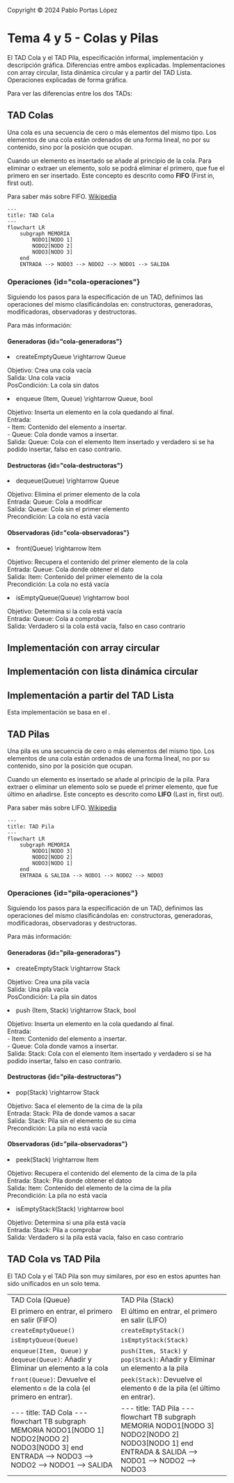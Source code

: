 <!--
SPDX-FileCopyrightText: 2024 Pablo Portas López <pablo.portas@udc.es>

SPDX-License-Identifier: CC-BY-NC-4.0
-->

<web-summary rel="tldr"/>

<tip>Copyright © 2024 Pablo Portas López</tip>

# Tema 4 y 5 - Colas y Pilas

<tldr id="tldr">

El TAD Cola y el TAD Pila, especificación informal, implementación y descripción gráfica. Diferencias entre ambos
explicadas. Implementaciones con array circular, lista dinámica circular y a partir del TAD Lista. Operaciones
explicadas de forma gráfica.

</tldr>

<include from="Para-Colaboradores.md" element-id="en-construccion"></include>

<note>

Para ver las diferencias entre los dos TADs: [](#tad-cola-vs-tad-pila)

</note>

## TAD Colas

Una cola es una secuencia de cero o más elementos del mismo tipo. Los elementos de una cola están ordenados de una forma
lineal, no por su contenido, sino por la posición que ocupan.

Cuando un elemento es insertado se añade al principio de la cola. Para eliminar o extraer un elemento, solo se podrá
eliminar el
primero, que fue el primero en ser insertado. Este concepto es descrito como **FIFO** (First in, first out).

<note>

Para saber más sobre FIFO. [Wikipedia](https://es.wikipedia.org/wiki/First_in,_first_out)

</note>

```mermaid
---
title: TAD Cola
---
flowchart LR
    subgraph MEMORIA
        NODO1[NODO 1]
        NODO2[NODO 2]
        NODO3[NODO 3]
    end
    ENTRADA --> NODO3 --> NODO2 --> NODO1 --> SALIDA
```

### Operaciones {id="cola-operaciones"}

Siguiendo los pasos para la especificación de un TAD, definimos las operaciones del mismo clasificándolas en:
constructoras, generadoras, modificadoras, observadoras y destructoras.

<note>

Para más información: [](Tema-1-Tipos-Abstractos-de-Datos-TAD.md#especificaci-n-de-un-tad)

</note>

#### Generadoras {id="cola-generadoras"}

<list>
<li>
<code-block lang="tex"> createEmptyQueue \rightarrow Queue </code-block><br/>
<p>
Objetivo: Crea una cola vacía<br/>
Salida: Una cola vacía<br/>
PosCondición: La cola sin datos<br/>
</p>
<code-block lang="c" src="./Ejemplos/Tema_4/createEmptyQueue.c" collapsible="true" collapsed-title="Mostrar implementación"/>
</li>
<li>
<code-block lang="tex"> enqueue (Item, Queue) \rightarrow Queue, bool </code-block><br/>
<p>
Objetivo: Inserta un elemento en la cola quedando al final.<br/>
Entrada:<br/>
- Item: Contenido del elemento a insertar.<br/>
- Queue: Cola donde vamos a insertar.<br/>
Salida: Queue: Cola con el elemento Item insertado y verdadero si se ha podido insertar, falso en caso contrario.<br/>
</p>
<code-block lang="c" src="./Ejemplos/Tema_4/enqueue.c" collapsible="true" collapsed-title="Mostrar implementación"/>
</li>
</list>

#### Destructoras {id="cola-destructoras"}

<list>
<li>
<code-block lang="tex"> dequeue(Queue) \rightarrow Queue </code-block><br/>
<p>
Objetivo: Elimina el primer elemento de la cola<br/>
Entrada: Queue: Cola a modificar<br/>
Salida: Queue: Cola sin el primer elemento<br/>
Precondición: La cola no está vacía<br/>
</p>
<code-block lang="c" src="./Ejemplos/Tema_4/dequeue.c" collapsible="true" collapsed-title="Mostrar implementación"/>
</li>
</list>

#### Observadoras {id="cola-observadoras"}

<list>
<li>
<code-block lang="tex"> front(Queue) \rightarrow Item </code-block><br/>
<p>
Objetivo: Recupera el contenido del primer elemento de la cola<br/>
Entrada: Queue: Cola donde obtener el dato<br/>
Salida: Item: Contenido del primer elemento de la cola<br/>
Precondición: La cola no está vacía<br/>
</p>
<code-block lang="c" src="./Ejemplos/Tema_4/front.c" collapsible="true" collapsed-title="Mostrar implementación"/>
</li>
<li>
<code-block lang="tex"> isEmptyQueue(Queue) \rightarrow bool </code-block><br/>
<p>
Objetivo: Determina si la cola está vacía<br/>
Entrada: Queue: Cola a comprobar<br/>
Salida: Verdadero si la cola está vacía, falso en caso contrario<br/>
</p>
<code-block lang="c" src="./Ejemplos/Tema_4/isEmptyQueue.c" collapsible="true" collapsed-title="Mostrar implementación"/>
</li>
</list>

## Implementación con array circular

<include from="Para-Colaboradores.md" element-id="en-construccion"></include>

## Implementación con lista dinámica circular

<include from="Para-Colaboradores.md" element-id="en-construccion"></include>

## Implementación a partir del TAD Lista

<note>

Esta implementación se basa en el [](Tema-3-Listas.md).

</note>

<include from="Para-Colaboradores.md" element-id="en-construccion"></include>

## TAD Pilas

Una pila es una secuencia de cero o más elementos del mismo tipo. Los elementos de una cola están ordenados de una forma
lineal, no por su contenido, sino por la posición que ocupan.

Cuando un elemento es insertado se añade al principio de la pila. Para extraer o eliminar un elemento solo se puede el
primer elemento, que fue último en añadirse. Este concepto es descrito como **LIFO** (Last in, first out).

<note>

Para saber más sobre LIFO. [Wikipedia](https://es.wikipedia.org/wiki/Last_in,_first_out)

</note>

```mermaid
---
title: TAD Pila
---
flowchart LR
    subgraph MEMORIA
        NODO1[NODO 3]
        NODO2[NODO 2]
        NODO3[NODO 1]
    end
    ENTRADA & SALIDA --> NODO1 --> NODO2 --> NODO3
```

### Operaciones {id="pila-operaciones"}

Siguiendo los pasos para la especificación de un TAD, definimos las operaciones del mismo clasificándolas en:
constructoras, generadoras, modificadoras, observadoras y destructoras.

<note>

Para más información: [](Tema-1-Tipos-Abstractos-de-Datos-TAD.md#especificaci-n-de-un-tad)

</note>

#### Generadoras {id="pila-generadoras"}

<list>
<li>
<code-block lang="tex"> createEmptyStack \rightarrow Stack </code-block><br/>
<p>
Objetivo: Crea una pila vacía<br/>
Salida: Una pila vacía<br/>
PosCondición: La pila sin datos<br/>
</p>
<code-block lang="c" src="./Ejemplos/Tema_5/createEmptyStack.c" collapsible="true" collapsed-title="Mostrar implementación"/>
</li>
<li>
<code-block lang="tex"> push (Item, Stack) \rightarrow Stack, bool </code-block><br/>
<p>
Objetivo: Inserta un elemento en la cola quedando al final.<br/>
Entrada:<br/>
- Item: Contenido del elemento a insertar.<br/>
- Queue: Cola donde vamos a insertar.<br/>
Salida: Stack: Cola con el elemento Item insertado y verdadero si se ha podido insertar, falso en caso contrario.<br/>
</p>
<code-block lang="c" src="./Ejemplos/Tema_5/push.c" collapsible="true" collapsed-title="Mostrar implementación"/>
</li>
</list>

#### Destructoras {id="pila-destructoras"}

<list>
<li>
<code-block lang="tex"> pop(Stack) \rightarrow Stack </code-block><br/>
<p>
Objetivo: Saca el elemento de la cima de la pila<br/>
Entrada: Stack: Pila de donde vamos a sacar<br/>
Salida: Stack: Pila sin el elemento de su cima<br/>
Precondición: La pila no está vacía<br/>
</p>
<code-block lang="c" src="./Ejemplos/Tema_5/pop.c" collapsible="true" collapsed-title="Mostrar implementación"/>
</li>
</list>

#### Observadoras {id="pila-observadoras"}

<list>
<li>
<code-block lang="tex"> peek(Stack) \rightarrow Item </code-block><br/>
<p>
Objetivo: Recupera el contenido del elemento de la cima de la pila<br/>
Entrada: Stack: Pila donde obtener el datoo<br/>
Salida: Item: Contenido del elemento de la cima de la pila<br/>
Precondición: La pila no está vacía<br/>
</p>
<code-block lang="c" src="./Ejemplos/Tema_5/peek.c" collapsible="true" collapsed-title="Mostrar implementación"/>
</li>
<li>
<code-block lang="tex"> isEmptyStack(Stack) \rightarrow bool </code-block><br/>
<p>
Objetivo: Determina si una pila está vacía<br/>
Entrada: Stack: Pila a comprobar<br/>
Salida: Verdadero si la pila está vacía, falso en caso contrario<br/>
</p>
<code-block lang="c" src="./Ejemplos/Tema_5/isEmptyStack.c" collapsible="true" collapsed-title="Mostrar implementación"/>
</li>
</list>

## TAD Cola vs TAD Pila

El TAD Cola y el TAD Pila son muy similares, por eso en estos apuntes han sido unificados en un solo tema.

<table>
<tr><td>TAD Cola (Queue)</td><td>TAD Pila (Stack)</td></tr>
<tr><td>El primero en entrar, el primero en salir (FIFO)</td><td>El último en entrar, el primero en salir (LIFO)</td></tr>
<tr><td><code>createEmptyQueue()</code></td><td><code>createEmptyStack()</code></td></tr>
<tr><td><code>isEmptyQueue(Queue)</code></td><td><code>isEmptyStack(Stack)</code></td></tr>
<tr><td><code>enqueue(Item, Queue)</code> y <code>dequeue(Queue)</code>: Añadir y Eliminar un elemento a la cola</td><td><code>push(Item, Stack)</code> y <code>pop(Stack)</code>: Añadir y Eliminar un elemento a la pila</td></tr>
<tr><td><code>front(Queue)</code>: Devuelve el elemento <code>n</code> de la cola (el primero en entrar).</td><td><code>peek(Stack)</code>: Devuelve el elemento <code>0</code> de la pila (el último en entrar).</td></tr>
<tr>
<td>
<code-block lang="mermaid">
---
title: TAD Cola
---
flowchart TB
subgraph MEMORIA
NODO1[NODO 1]
NODO2[NODO 2]
NODO3[NODO 3]
end
ENTRADA --&gt; NODO3 --&gt; NODO2 --&gt; NODO1 --&gt; SALIDA
</code-block>
</td>
<td>
<code-block lang="mermaid">
---
title: TAD Pila
---
flowchart TB
subgraph MEMORIA
NODO1[NODO 3]
NODO2[NODO 2]
NODO3[NODO 1]
end
ENTRADA &amp; SALIDA --&gt; NODO1 --&gt; NODO2 --&gt; NODO3
</code-block>
</td>
</tr>
</table>

